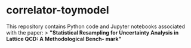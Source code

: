 # correlator-toymodel
This repository contains Python code and Jupyter notebooks associated with the paper:  > **"Statistical Resampling for Uncertainty Analysis in Lattice QCD: A Methodological Bench- mark"**
